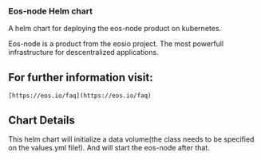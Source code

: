 ### Eos-node Helm chart

A helm chart for deploying the eos-node product on kubernetes.

Eos-node is a product from the eosio project.  The most powerfull 
infrastructure for descentralized applications.

## For further information visit:  

	[https://eos.io/faq](https://eos.io/faq)

## Chart Details

This helm chart will initialize a data volume(the class needs
to be specified on the values.yml file!).  And will start the
eos-node after that.

